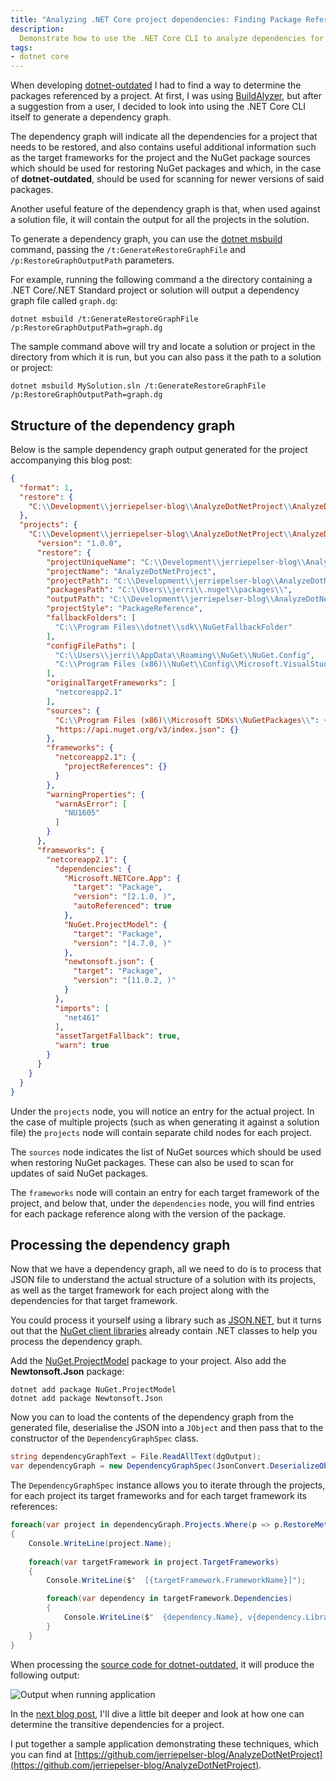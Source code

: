 ```yaml
---
title: "Analyzing .NET Core project dependencies: Finding Package References"
description:
  Demonstrate how to use the .NET Core CLI to analyze dependencies for any .NET Core project.
tags:
- dotnet core
---
```


When developing [dotnet-outdated](https://github.com/jerriep/dotnet-outdated) I had to find a way to determine the packages referenced by a project. At first, I was using [BuildAlyzer](https://github.com/daveaglick/Buildalyzer), but after a suggestion from a user, I decided to look into using the .NET Core CLI itself to generate a dependency graph.

The dependency graph will indicate all the dependencies for a project that needs to be restored, and also contains useful additional information such as the target frameworks for the project and the NuGet package sources which should be used for restoring NuGet packages and which, in the case of **dotnet-outdated**, should be used for scanning for newer versions of said packages.

Another useful feature of the dependency graph is that, when used against a solution file, it will contain the output for all the projects in the solution.

To generate a dependency graph, you can use the [dotnet msbuild](https://docs.microsoft.com/en-us/dotnet/core/tools/dotnet-msbuild) command, passing the `/t:GenerateRestoreGraphFile` and `/p:RestoreGraphOutputPath` parameters. 

For example, running the following command a the directory containing a .NET Core/.NET Standard project or solution will output a dependency graph file called `graph.dg`:

```text
dotnet msbuild /t:GenerateRestoreGraphFile /p:RestoreGraphOutputPath=graph.dg
```

The sample command above will try and locate a solution or project in the directory from which it is run, but you can also pass it the path to a solution or project:

```text
dotnet msbuild MySolution.sln /t:GenerateRestoreGraphFile /p:RestoreGraphOutputPath=graph.dg
```

## Structure of the dependency graph

Below is the sample dependency graph output generated for the project accompanying this blog post:

```json
{
  "format": 1,
  "restore": {
    "C:\\Development\\jerriepelser-blog\\AnalyzeDotNetProject\\AnalyzeDotNetProject.csproj": {}
  },
  "projects": {
    "C:\\Development\\jerriepelser-blog\\AnalyzeDotNetProject\\AnalyzeDotNetProject.csproj": {
      "version": "1.0.0",
      "restore": {
        "projectUniqueName": "C:\\Development\\jerriepelser-blog\\AnalyzeDotNetProject\\AnalyzeDotNetProject.csproj",
        "projectName": "AnalyzeDotNetProject",
        "projectPath": "C:\\Development\\jerriepelser-blog\\AnalyzeDotNetProject\\AnalyzeDotNetProject.csproj",
        "packagesPath": "C:\\Users\\jerri\\.nuget\\packages\\",
        "outputPath": "C:\\Development\\jerriepelser-blog\\AnalyzeDotNetProject\\obj\\",
        "projectStyle": "PackageReference",
        "fallbackFolders": [
          "C:\\Program Files\\dotnet\\sdk\\NuGetFallbackFolder"
        ],
        "configFilePaths": [
          "C:\\Users\\jerri\\AppData\\Roaming\\NuGet\\NuGet.Config",
          "C:\\Program Files (x86)\\NuGet\\Config\\Microsoft.VisualStudio.Offline.config"
        ],
        "originalTargetFrameworks": [
          "netcoreapp2.1"
        ],
        "sources": {
          "C:\\Program Files (x86)\\Microsoft SDKs\\NuGetPackages\\": {},
          "https://api.nuget.org/v3/index.json": {}
        },
        "frameworks": {
          "netcoreapp2.1": {
            "projectReferences": {}
          }
        },
        "warningProperties": {
          "warnAsError": [
            "NU1605"
          ]
        }
      },
      "frameworks": {
        "netcoreapp2.1": {
          "dependencies": {
            "Microsoft.NETCore.App": {
              "target": "Package",
              "version": "[2.1.0, )",
              "autoReferenced": true
            },
            "NuGet.ProjectModel": {
              "target": "Package",
              "version": "[4.7.0, )"
            },
            "newtonsoft.json": {
              "target": "Package",
              "version": "[11.0.2, )"
            }
          },
          "imports": [
            "net461"
          ],
          "assetTargetFallback": true,
          "warn": true
        }
      }
    }
  }
}
```

Under the `projects` node, you will notice an entry for the actual project. In the case of multiple projects (such as when generating it against a solution file) the `projects` node will contain separate child nodes for each project.

The `sources` node indicates the list of NuGet sources which should be used when restoring NuGet packages. These can also be used to scan for updates of said NuGet packages.

The `frameworks` node will contain an entry for each target framework of the project, and below that, under the `dependencies` node, you will find entries for each package reference along with the version of the package.

## Processing the dependency graph

Now that we have a dependency graph, all we need to do is to process that JSON file to understand the actual structure of a solution with its projects, as well as the target framework for each project along with the dependencies for that target framework.

You could process it yourself using a library such as [JSON.NET](https://www.newtonsoft.com/json), but it turns out that the [NuGet client libraries](https://github.com/NuGet/NuGet.Client) already contain .NET classes to help you process the dependency graph.

Add the [NuGet.ProjectModel](https://www.nuget.org/packages/NuGet.ProjectModel) package to your project. Also add the **Newtonsoft.Json** package:

```text
dotnet add package NuGet.ProjectModel
dotnet add package Newtonsoft.Json
```

Now you can to load the contents of the dependency graph from the generated file, deserialise the JSON into a `JObject` and then pass that to the constructor of the `DependencyGraphSpec` class.

```csharp
string dependencyGraphText = File.ReadAllText(dgOutput);
var dependencyGraph = new DependencyGraphSpec(JsonConvert.DeserializeObject<JObject>(dependencyGraphText));
```

The `DependencyGraphSpec` instance allows you to iterate through the projects, for each project its target frameworks and for each target framework its references:

```csharp
foreach(var project in dependencyGraph.Projects.Where(p => p.RestoreMetadata.ProjectStyle == ProjectStyle.PackageReference))
{
    Console.WriteLine(project.Name);
    
    foreach(var targetFramework in project.TargetFrameworks)
    {
        Console.WriteLine($"  [{targetFramework.FrameworkName}]");

        foreach(var dependency in targetFramework.Dependencies)
        {
            Console.WriteLine($"  {dependency.Name}, v{dependency.LibraryRange.VersionRange.ToShortString()}");
        }
    }
}
```

When processing the [source code for dotnet-outdated](https://github.com/jerriep/dotnet-outdated), it will produce the following output:

![Output when running application](/images/blog/2018-06-20-analyze-dotnet-project-dependencies-part-1/output.png)

In the [next blog post](/blog/analyze-dotnet-project-dependencies-part-2/), I'll dive a little bit deeper and look at how one can determine the transitive dependencies for a project.

I put together a sample application demonstrating these techniques, which you can find at [https://github.com/jerriepelser-blog/AnalyzeDotNetProject](https://github.com/jerriepelser-blog/AnalyzeDotNetProject).